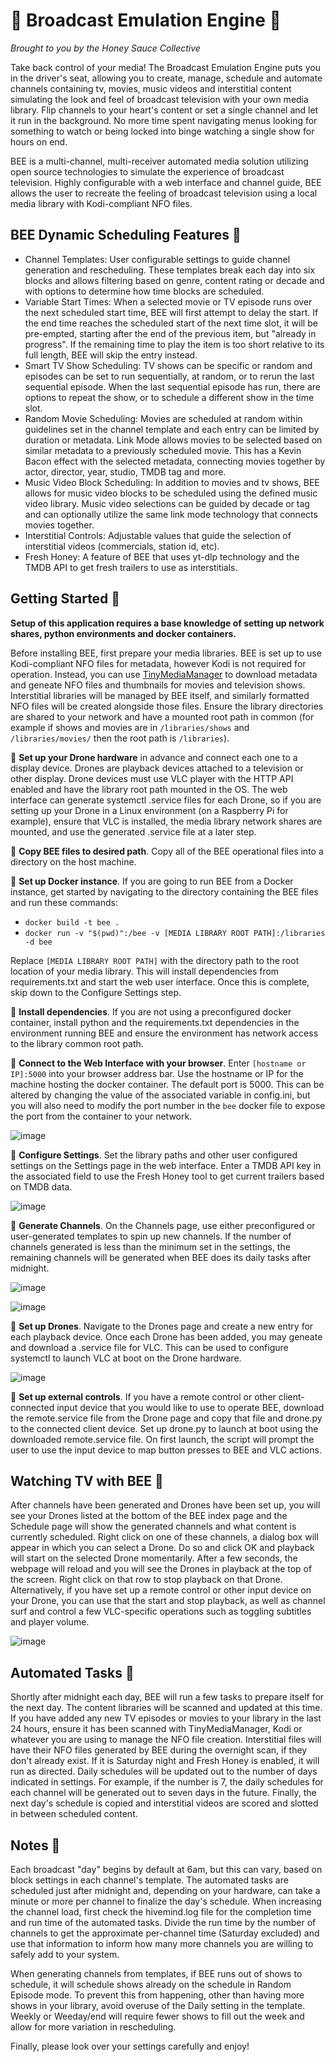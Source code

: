 # 🐝 Broadcast Emulation Engine 🐝
*Brought to you by the Honey Sauce Collective*

Take back control of your media! The Broadcast Emulation Engine puts you in the driver's seat, allowing you to create, manage, schedule and automate channels containing tv, movies, music videos and interstitial content simulating the look and feel of broadcast television with your own media library. Flip channels to your heart's content or set a single channel and let it run in the background. No more time spent navigating menus looking for something to watch or being locked into binge watching a single show for hours on end. 

BEE is a multi-channel, multi-receiver automated media solution utilizing open source technologies to simulate the experience of broadcast television. Highly configurable with a web interface and channel guide, BEE allows the user to recreate the feeling of broadcast television using a local media library with Kodi-compliant NFO files.

## BEE Dynamic Scheduling Features 🐝
* Channel Templates: User configurable settings to guide channel generation and rescheduling. These templates break each day into six blocks and allows filtering based on genre, content rating or decade and with options to determine how time blocks are scheduled.
* Variable Start Times: When a selected movie or TV episode runs over the next scheduled start time, BEE will first attempt to delay the start. If the end time reaches the scheduled start of the next time slot, it will be pre-empted, starting after the end of the previous item, but "already in progress". If the remaining time to play the item is too short relative to its full length, BEE will skip the entry instead.
* Smart TV Show Scheduling: TV shows can be specific or random and episodes can be set to run sequentially, at random, or to rerun the last sequential episode. When the last sequential episode has run, there are options to repeat the show, or to schedule a different show in the time slot.
* Random Movie Scheduling: Movies are scheduled at random within guidelines set in the channel template and each entry can be limited by duration or metadata. Link Mode allows movies to be selected based on similar metadata to a previously scheduled movie. This has a Kevin Bacon effect with the selected metadata, connecting movies together by actor, director, year, studio, TMDB tag and more.
* Music Video Block Scheduling: In addition to movies and tv shows, BEE allows for music video blocks to be scheduled using the defined music video library. Music video selections can be guided by decade or tag and can optionally utilize the same link mode technology that connects movies together.
* Interstitial Controls: Adjustable values that guide the selection of interstitial videos (commercials, station id, etc).
* Fresh Honey: A feature of BEE that uses yt-dlp technology and the TMDB API to get fresh trailers to use as interstitials.

## Getting Started 🐝
**Setup of this application requires a base knowledge of setting up network shares, python environments and docker containers.**

Before installing BEE, first prepare your media libraries. BEE is set up to use Kodi-compliant NFO files for metadata, however Kodi is not required for operation. Instead, you can use [TinyMediaManager](https://www.tinymediamanager.org/) to download metadata and geneate NFO files and thumbnails for movies and television shows. Interstitial libraries will be managed by BEE itself, and similarly formatted NFO files will be created alongside those files. Ensure the library directories are shared to your network and have a mounted root path in common (for example if shows and movies are in `/libraries/shows` and `/libraries/movies/` then the root path is `/libraries`).

🐝 **Set up your Drone hardware** in advance and connect each one to a display device. Drones are playback devices attached to a television or other display. Drone devices must use VLC player with the HTTP API enabled and have the library root path mounted in the OS. The web interface can generate systemctl .service files for each Drone, so if you are setting up your Drone in a Linux environment (on a Raspberry Pi for example), ensure that VLC is installed, the media library network shares are mounted, and use the generated .service file at a later step. 

🐝 **Copy BEE files to desired path**. Copy all of the BEE operational files into a directory on the host machine. 

🐝 **Set up Docker instance**. If you are going to run BEE from a Docker instance, get started by navigating to the directory containing the BEE files and run these commands:

* `docker build -t bee .`
* `docker run -v "$(pwd)":/bee -v [MEDIA LIBRARY ROOT PATH]:/libraries -d bee`

Replace `[MEDIA LIBRARY ROOT PATH]` with the directory path to the root location of your media library. This will install dependencies from requirements.txt and start the web user interface. Once this is complete, skip down to the Configure Settings step.

🐝 **Install dependencies**. If you are not using a preconfigured docker container, install python and the requirements.txt dependencies in the environment running BEE and ensure the environment has network access to the library common root path. 

🐝 **Connect to the Web Interface with your browser**. Enter `[hostname or IP]:5000` into your browser address bar. Use the hostname or IP for the machine hosting the docker container. The default port is 5000. This can be altered by changing the value of the associated variable in config.ini, but you will also need to modify the port number in the `bee` docker file to expose the port from the container to your network.

![image](https://github.com/user-attachments/assets/c568c915-19b9-4c07-b9f4-f4ff2546be39)

🐝 **Configure Settings**. Set the library paths and other user configured settings on the Settings page in the web interface. Enter a TMDB API key in the associated field to use the Fresh Honey tool to get current trailers based on TMDB data.

![image](https://github.com/user-attachments/assets/c5aded16-27dc-43b2-adf2-1bbc1d4e305f)

🐝 **Generate Channels**. On the Channels page, use either preconfigured or user-generated templates to spin up new channels. If the number of channels generated is less than the minimum set in the settings, the remaining channels will be generated when BEE does its daily tasks after midnight. 

![image](https://github.com/user-attachments/assets/bf03d726-e027-4037-8c3e-7d8d735abe91)

![image](https://github.com/user-attachments/assets/590b3fe2-cbd7-4d81-be0d-d26588e6734b)

🐝 **Set up Drones**. Navigate to the Drones page and create a new entry for each playback device. Once each Drone has been added, you may geneate and download a .service file for VLC. This can be used to configure systemctl to launch VLC at boot on the Drone hardware.

![image](https://github.com/user-attachments/assets/948533bd-62ff-4df0-a12f-bcf7073aa49a)

🐝 **Set up external controls**. If you have a remote control or other client-connected input device that you would like to use to operate BEE, download the remote.service file from the Drone page and copy that file and drone.py to the connected client device. Set up drone.py to launch at boot using the downloaded remote.service file. On first launch, the script will prompt the user to use the input device to map button presses to BEE and VLC actions. 

## Watching TV with BEE 🐝
After channels have been generated and Drones have been set up, you will see your Drones listed at the bottom of the BEE index page and the Schedule page will show the generated channels and what content is currently scheduled. Right click on one of these channels, a dialog box will appear in which you can select a Drone. Do so and click OK and playback will start on the selected Drone momentarily. After a few seconds, the webpage will reload and you will see the Drones in playback at the top of the screen. Right click on that row to stop playback on that Drone. Alternatively, if you have set up a remote control or other input device on your Drone, you can use that the start and stop playback, as well as channel surf and control a few VLC-specific operations such as toggling subtitles and player volume.

![image](https://github.com/user-attachments/assets/3087cdd2-c6a0-4525-ba1a-82f04801ddbc)

## Automated Tasks 🐝
Shortly after midnight each day, BEE will run a few tasks to prepare itself for the next day. The content libraries will be scanned and updated at this time. If you have added any new TV episodes or movies to your library in the last 24 hours, ensure it has been scanned with TinyMediaManager, Kodi or whatever you are using to manage the NFO file creation. Interstitial files will have their NFO files generated by BEE during the overnight scan, if they don't already exist. If it is Saturday night and Fresh Honey is enabled, it will run as directed. Daily schedules will be updated out to the number of days indicated in settings. For example, if the number is 7, the daily schedules for each channel will be generated out to seven days in the future. Finally, the next day's schedule is copied and interstitial videos are scored and slotted in between scheduled content. 

## Notes 🐝
Each broadcast "day" begins by default at 6am, but this can vary, based on block settings in each channel's template. The automated tasks are scheduled just after midnight and, depending on your hardware, can take a minute or more per channel to finalize the day's schedule. When increasing the channel load, first check the hivemind.log file for the completion time and run time of the automated tasks. Divide the run time by the number of channels to get the approximate per-channel time (Saturday excluded) and use that information to inform how many more channels you are willing to safely add to your system.

When generating channels from templates, if BEE runs out of shows to schedule, it will schedule shows already on the schedule in Random Episode mode. To prevent this from happening, other than having more shows in your library, avoid overuse of the Daily setting in the template. Weekly or Weeday/end will require fewer shows to fill out the week and allow for more variation in rescheduling.

Finally, please look over your settings carefully and enjoy!
